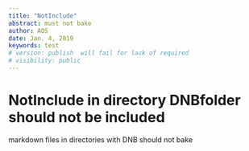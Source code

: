 ```yaml
---
title: "NotInclude"
abstract: must not bake
author: AOS
date: Jan. 4, 2019
keywords: test
# version: publish  will fail for lack of required 
# visibility: public
---
```


# NotInclude in directory DNBfolder should not be included

markdown files in directories with DNB should not bake

